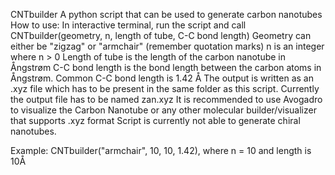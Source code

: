 CNTbuilder
A python script that can be used to generate carbon nanotubes
How to use:
In interactive terminal, run the script and 
call CNTbuilder(geometry, n, length of tube, C-C bond length)
Geometry can either be "zigzag" or "armchair" (remember quotation marks)
n is an integer where n > 0
Length of tube is the length of the carbon nanotube in Ångstrøm
C-C bond length is the bond length between the carbon atoms in Ångstrøm.
Common C-C bond length is 1.42 Å
The output is written as an .xyz file which has to be present in the same
folder as this script. Currently the output file has to be named zan.xyz
It is recommended to use Avogadro to visualize the Carbon Nanotube or any
other molecular builder/visualizer that supports .xyz format
Script is currently not able to generate chiral nanotubes.

Example: CNTbuilder("armchair", 10, 10, 1.42), where n = 10 and length is 10Å
